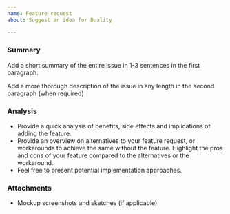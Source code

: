 ```yaml
---
name: Feature request
about: Suggest an idea for Duality

---
```


### Summary

Add a short summary of the entire issue in 1-3 sentences in the first paragraph.

Add a more thorough description of the issue in any length in the second paragraph (when required)

### Analysis

- Provide a quick analysis of benefits, side effects and implications of adding the feature.
- Provide an overview on alternatives to your feature request, or workarounds to achieve the same without the feature. Highlight the pros and cons of your feature compared to the alternatives or the workaround.
- Feel free to present potential implementation approaches.

### Attachments

- Mockup screenshots and sketches (if applicable)
